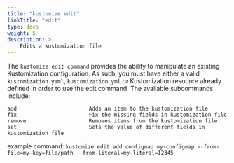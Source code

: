 ```yaml
---
title: "kustomize edit"
linkTitle: "edit"
type: docs
weight: 5
description: >
    Edits a kustomization file
---
```


The `kustomize edit command` provides the ability to manipulate an existing Kustomization configuration. As such, you must have either a valid `kustomization.yaml`, `kustomization.yml` or Kustomization resource already defined in order to use the edit command. The available subcommands include:

```
add                       Adds an item to the kustomization file
fix                       Fix the missing fields in kustomization file
remove                    Removes items from the kustomization file
set                       Sets the value of different fields in kustomization file
```

example command:
`kustomize edit add configmap my-configmap --from-file=my-key=file/path --from-literal=my-literal=12345`